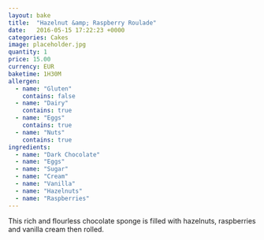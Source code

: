 ```yaml
---
layout: bake
title:  "Hazelnut &amp; Raspberry Roulade"
date:   2016-05-15 17:22:23 +0000
categories: Cakes
image: placeholder.jpg
quantity: 1
price: 15.00
currency: EUR
baketime: 1H30M
allergen:
  - name: "Gluten"
    contains: false
  - name: "Dairy"
    contains: true
  - name: "Eggs"
    contains: true
  - name: "Nuts"
    contains: true
ingredients:
  - name: "Dark Chocolate"
  - name: "Eggs"
  - name: "Sugar"
  - name: "Cream"
  - name: "Vanilla"
  - name: "Hazelnuts"
  - name: "Raspberries"
---
```

This rich and flourless chocolate sponge is filled with hazelnuts, raspberries and vanilla cream then rolled.
